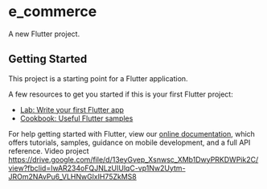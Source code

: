 # e_commerce

A new Flutter project.

## Getting Started

This project is a starting point for a Flutter application.

A few resources to get you started if this is your first Flutter project:

- [Lab: Write your first Flutter app](https://flutter.dev/docs/get-started/codelab)
- [Cookbook: Useful Flutter samples](https://flutter.dev/docs/cookbook)

For help getting started with Flutter, view our
[online documentation](https://flutter.dev/docs), which offers tutorials,
samples, guidance on mobile development, and a full API reference.
Video project
https://drive.google.com/file/d/13eyGvep_Xsnwsc_XMb1DwyPRKDWPik2C/view?fbclid=IwAR234oFQJNLzUIUlqC-vp1Nw2Uytm-JROm2NAvPu6_VLHNwGlxIH75ZkMS8
